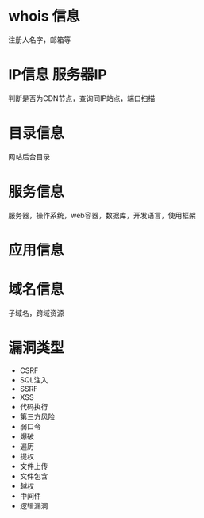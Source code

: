 # whois 信息
注册人名字，邮箱等

# IP信息 服务器IP
判断是否为CDN节点，查询同IP站点，端口扫描

# 目录信息
网站后台目录

# 服务信息
服务器，操作系统，web容器，数据库，开发语言，使用框架

# 应用信息

# 域名信息
子域名，跨域资源

# 漏洞类型
  - CSRF 
  - SQL注入
  - SSRF
  - XSS
  - 代码执行
  - 第三方风险
  - 弱口令
  - 爆破
  - 遍历
  - 提权
  - 文件上传
  - 文件包含
  - 越权
  - 中间件
  - 逻辑漏洞
